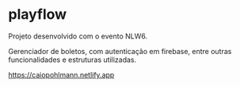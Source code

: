 # playflow

Projeto desenvolvido com o evento NLW6.

Gerenciador de boletos, com autenticação em firebase, entre outras funcionalidades e estruturas utilizadas.

https://caiopohlmann.netlify.app
